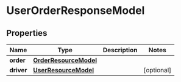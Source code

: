 
# UserOrderResponseModel

## Properties
Name | Type | Description | Notes
------------ | ------------- | ------------- | -------------
**order** | [**OrderResourceModel**](OrderResourceModel.md) |  | 
**driver** | [**UserResourceModel**](UserResourceModel.md) |  |  [optional]



